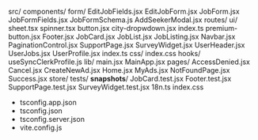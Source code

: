src/
  components/
    form/
      EditJobFields.jsx
      EditJobForm.jsx
      JobForm.jsx
      JobFormFields.jsx
      JobFormSchema.js
      AddSeekerModal.jsx
    routes/
    ui/
      sheet.tsx
      spinner.tsx
      button.jsx
      city-dropwdown.jsx
      index.ts
      premium-button.jsx
    Footer.jsx
    JobCard.jsx
    JobList.jsx
    JobListing.jsx
    Navbar.jsx
    PaginationControl.jsx
    SupportPage.jsx
    SurveyWidget.jsx
    UserHeader.jsx
    UserJobs.jsx
    UserProfile.jsx
    index.ts
  css/
    index.css
  hooks/
    useSyncClerkProfile.js
  lib/
  main.jsx
  MainApp.jsx
  pages/
    AccessDenied.jsx
    Cancel.jsx
    CreateNewAd.jsx
    Home.jsx
    MyAds.jsx
    NotFoundPage.jsx
    Success.jsx
  store/
  tests/
    __snapshots__/
    JobCard.test.jsx
    Footer.test.jsx
    SupportPage.test.jsx
    SurveyWidget.test.jsx
  18n.ts
  index.css
  - tsconfig.app.json
  - tsconfig.json
  - tsconfig.server.json
  - vite.config.js 